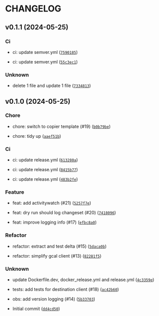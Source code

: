 # CHANGELOG



## v0.1.1 (2024-05-25)

### Ci

* ci: update semver.yml ([`7590185`](https://github.com/MartinBernstorff/rescuetime-to-gcal/commit/7590185e7242967599d4cc531b277679f4e7bf53))

* ci: update semver.yml ([`55c3ec1`](https://github.com/MartinBernstorff/rescuetime-to-gcal/commit/55c3ec18082e6239ad14b6e823d283518c3fb5a1))

### Unknown

* delete 1 file and update 1 file ([`7334813`](https://github.com/MartinBernstorff/rescuetime-to-gcal/commit/7334813bf9a61dde9dc7174bb980504c4985ad1f))


## v0.1.0 (2024-05-25)

### Chore

* chore: switch to copier template (#19) ([`b0b79be`](https://github.com/MartinBernstorff/rescuetime-to-gcal/commit/b0b79be9a5f1980c1d509c32d939e5044f160679))

* chore: tidy up ([`aaef51b`](https://github.com/MartinBernstorff/rescuetime-to-gcal/commit/aaef51b936e6ece3e7d85cb3d802a5102b28d57d))

### Ci

* ci: update release.yml ([`613280a`](https://github.com/MartinBernstorff/rescuetime-to-gcal/commit/613280a064f8c55dcdfdfcfbce182e48a384c55e))

* ci: update release.yml ([`8415b77`](https://github.com/MartinBernstorff/rescuetime-to-gcal/commit/8415b7774483fa142da5c4912209769b878a2b1e))

* ci: update release.yml ([`483b2fe`](https://github.com/MartinBernstorff/rescuetime-to-gcal/commit/483b2fe316992727ebff4371fb77dd38376759f9))

### Feature

* feat: add activitywatch (#21) ([`5257f7e`](https://github.com/MartinBernstorff/rescuetime-to-gcal/commit/5257f7e57ce7fec37a97d520060e979f387852a2))

* feat: dry run should log changeset (#20) ([`7418096`](https://github.com/MartinBernstorff/rescuetime-to-gcal/commit/7418096bc4b1b3c714f2833cd01c489824310a2f))

* feat: improve logging info (#17) ([`efbc8a0`](https://github.com/MartinBernstorff/rescuetime-to-gcal/commit/efbc8a0a061969106a30a2a189909719f8129aae))

### Refactor

* refactor: extract and test delta (#15) ([`5daca0b`](https://github.com/MartinBernstorff/rescuetime-to-gcal/commit/5daca0b8bedc8bd494370c1f64a550f49d6b75a0))

* refactor: simplify gcal client (#13) ([`82281f5`](https://github.com/MartinBernstorff/rescuetime-to-gcal/commit/82281f53dc421795f010980ca50a547ce9ee32d0))

### Unknown

* update Dockerfile.dev, docker_release.yml and release.yml ([`4c3359e`](https://github.com/MartinBernstorff/rescuetime-to-gcal/commit/4c3359efc0dd4d9cc12e2f719749f0b865ba1c9f))

* tests: add tests for destination client (#18) ([`ac42b60`](https://github.com/MartinBernstorff/rescuetime-to-gcal/commit/ac42b6001bebb64fda14307e1aa164c4a6a8f504))

* obs: add version logging (#14) ([`5b33703`](https://github.com/MartinBernstorff/rescuetime-to-gcal/commit/5b337038a28e08d0541f2ef8b4c9fa5873277e2d))

* Initial commit ([`dd4cd50`](https://github.com/MartinBernstorff/rescuetime-to-gcal/commit/dd4cd507ee8033295b85eeb8ca3ccf19c00f82db))
